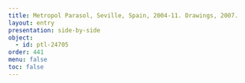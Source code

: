 ```yaml
---
title: Metropol Parasol, Seville, Spain, 2004-11. Drawings, 2007.
layout: entry
presentation: side-by-side
object:
  - id: ptl-24705
order: 441
menu: false
toc: false
---
```

